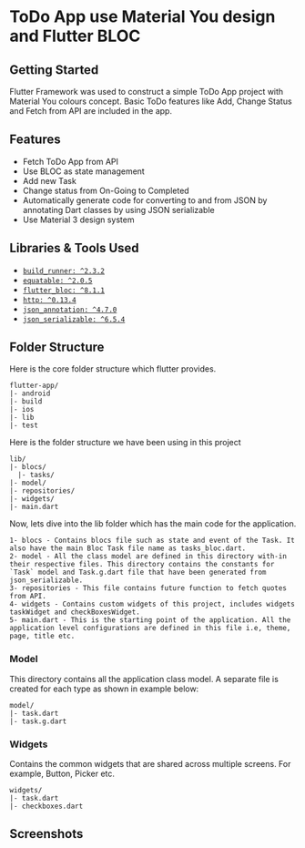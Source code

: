 # ToDo App use Material You design and Flutter BLOC

## Getting Started

Flutter Framework was used to construct a simple ToDo App project with Material You colours concept.
Basic ToDo features like Add, Change Status and Fetch from API are included in the app.

## Features
- Fetch ToDo App from API
- Use BLOC as state management
- Add new Task
- Change status from On-Going to Completed
- Automatically generate code for converting to and from JSON by annotating Dart classes by using JSON serializable 
- Use Material 3 design system

## Libraries & Tools Used
- [`build_runner: ^2.3.2`](https://pub.dev/packages/build_runner)
- [`equatable: ^2.0.5`](https://pub.dev/packages/equatable)
- [`flutter_bloc: ^8.1.1`](https://pub.dev/packages/flutter_bloc)
- [`http: ^0.13.4`](https://pub.dev/packages/http)
- [`json_annotation: ^4.7.0`](https://pub.dev/packages/json_annotation)
- [`json_serializable: ^6.5.4`](https://pub.dev/packages/json_serializable)

## Folder Structure
Here is the core folder structure which flutter provides.

```
flutter-app/
|- android
|- build
|- ios
|- lib
|- test
```

Here is the folder structure we have been using in this project

```
lib/
|- blocs/
  |- tasks/
|- model/
|- repositories/
|- widgets/
|- main.dart
```

Now, lets dive into the lib folder which has the main code for the application.

```
1- blocs - Contains blocs file such as state and event of the Task. It also have the main Bloc Task file name as tasks_bloc.dart.
2- model - All the class model are defined in this directory with-in their respective files. This directory contains the constants for `Task` model and Task.g.dart file that have been generated from json_serializable.
3- repositories - This file contains future function to fetch quotes from API.
4- widgets - Contains custom widgets of this project, includes widgets taskWidget and checkBoxesWidget.
5- main.dart - This is the starting point of the application. All the application level configurations are defined in this file i.e, theme, page, title etc.
```

### Model

This directory contains all the application class model. A separate file is created for each type as shown in example below:

```
model/
|- task.dart
|- task.g.dart
```

### Widgets

Contains the common widgets that are shared across multiple screens. For example, Button, Picker etc.

```
widgets/
|- task.dart
|- checkboxes.dart
```

## Screenshots

